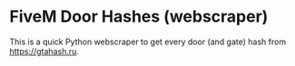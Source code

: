 # FiveM Door Hashes (webscraper)

This is a quick Python webscraper to get every door (and gate) hash from https://gtahash.ru.

